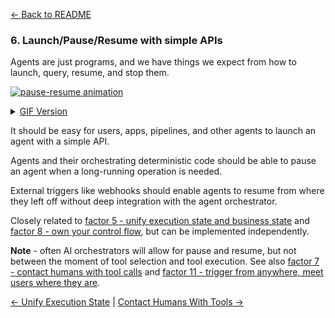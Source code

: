 [← Back to README](../README.md)

### 6. Launch/Pause/Resume with simple APIs

Agents are just programs, and we have things we expect from how to launch, query, resume, and stop them.

[![pause-resume animation](../img/165-pause-resume-animation.gif)](https://github.com/user-attachments/assets/feb1a425-cb96-4009-a133-8bd29480f21f)

<details>
<summary><a href="../img/165-pause-resume-animation.gif">GIF Version</a></summary>

![pause-resume animation](../img/165-pause-resume-animation.gif)]

</details>


It should be easy for users, apps, pipelines, and other agents to launch an agent with a simple API.

Agents and their orchestrating deterministic code should be able to pause an agent when a long-running operation is needed.

External triggers like webhooks should enable agents to resume from where they left off without deep integration with the agent orchestrator.

Closely related to [factor 5 - unify execution state and business state](./factor-5-unify-execution-state.md) and [factor 8 - own your control flow](./factor-8-own-your-control-flow.md), but can be implemented independently.



**Note** - often AI orchestrators will allow for pause and resume, but not between the moment of tool selection and tool execution. See also [factor 7 - contact humans with tool calls](./factor-7-contact-humans-with-tools.md) and [factor 11 - trigger from anywhere, meet users where they are](./factor-11-trigger-from-anywhere.md).

[← Unify Execution State](./factor-5-unify-execution-state.md) | [Contact Humans With Tools →](./factor-7-contact-humans-with-tools.md)